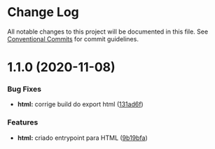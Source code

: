 # Change Log

All notable changes to this project will be documented in this file.
See [Conventional Commits](https://conventionalcommits.org) for commit guidelines.

# 1.1.0 (2020-11-08)


### Bug Fixes

* **html:** corrige build do export html ([131ad6f](https://github.com/pdrmdrs/react-component-library/commit/131ad6f5aa5e4c0361832399510722b413e09a00))


### Features

* **html:** criado entrypoint para HTML ([9b19bfa](https://github.com/pdrmdrs/react-component-library/commit/9b19bfac9eb73cd870003c6a1585a6750b1d2b6a))
